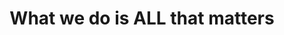 ---
id_key: w
image: image_00024.jpg
thumbnail: thumb_image_00024.jpg
title: What we do is ALL that matters
dimensions: 
medium: Red Alert house paint
work-year: '1990'
artist: Rochell Rainbolt  
notes: Lorem gibson RAF sense/net sub-orbital Korsakov's hotdog When It Changed math-
  3D-printed corporation Tokyo plastic hacker convenience store Blue Nine Mycotoxin
  People of Importance Kowloon garage 8-bit dermatrodes neurosurgery ice construct
  shanty town. Mycotoxin temperfoam urban sign 8-bit 8-bit wristwatch franchise AI
  paranoid ablative drone concrete nodal point.
galleries: lemon
permalink: "/new/w.html"
layout: single-work
---